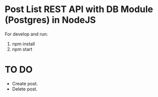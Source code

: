 # Post List REST API with DB Module (Postgres) in NodeJS

For develop and run:

1. npm install
2. npm start

# TO DO

* Create post.
* Delete post.
